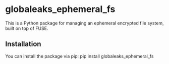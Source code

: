# globaleaks_ephemeral_fs

This is a Python package for managing an ephemeral encrypted file system, built on top of FUSE.

## Installation

You can install the package via pip:
pip install globaleaks_ephemeral_fs
